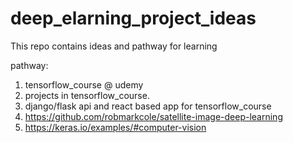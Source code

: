 # deep_elarning_project_ideas
This repo contains ideas and pathway for learning


pathway:

1. tensorflow_course @ udemy
2. projects in tensorflow_course.
3. django/flask api and react based app for tensorflow_course
4. https://github.com/robmarkcole/satellite-image-deep-learning
5. https://keras.io/examples/#computer-vision
